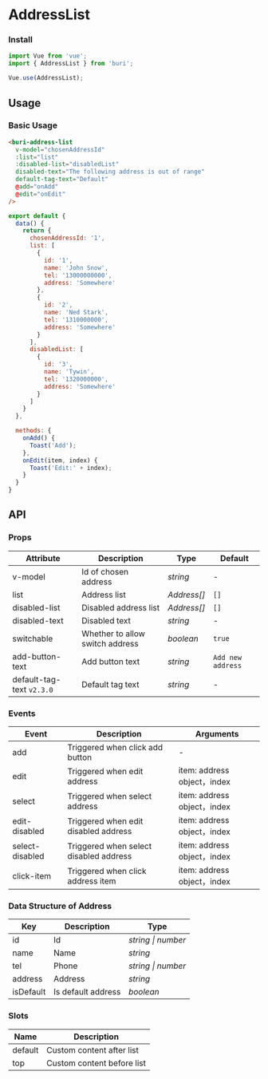 # AddressList

### Install

``` javascript
import Vue from 'vue';
import { AddressList } from 'buri';

Vue.use(AddressList);
```

## Usage

### Basic Usage

```html
<buri-address-list
  v-model="chosenAddressId"
  :list="list"
  :disabled-list="disabledList"
  disabled-text="The following address is out of range"
  default-tag-text="Default"
  @add="onAdd"
  @edit="onEdit"
/>
```

```javascript
export default {
  data() {
    return {
      chosenAddressId: '1',
      list: [
        {
          id: '1',
          name: 'John Snow',
          tel: '13000000000',
          address: 'Somewhere'
        },
        {
          id: '2',
          name: 'Ned Stark',
          tel: '1310000000',
          address: 'Somewhere'
        }
      ],
      disabledList: [
        {
          id: '3',
          name: 'Tywin',
          tel: '1320000000',
          address: 'Somewhere'
        }
      ]
    }
  },

  methods: {
    onAdd() {
      Toast('Add');
    },
    onEdit(item, index) {
      Toast('Edit:' + index);
    }
  }
}
```

## API

### Props

| Attribute | Description | Type | Default |
|------|------|------|------|
| v-model | Id of chosen address | *string* | - |
| list | Address list | *Address[]* | `[]` |
| disabled-list | Disabled address list | *Address[]* | `[]` |
| disabled-text | Disabled text | *string* | - |
| switchable | Whether to allow switch address | *boolean* | `true` |
| add-button-text | Add button text | *string* | `Add new address` |
| default-tag-text `v2.3.0` | Default tag text | *string* | - |

### Events

| Event | Description | Arguments |
|------|------|------|
| add | Triggered when click add button | - |
| edit | Triggered when edit address | item: address object，index |
| select | Triggered when select address | item: address object，index |
| edit-disabled | Triggered when edit disabled address | item: address object，index |
| select-disabled | Triggered when select disabled address | item: address object，index |
| click-item | Triggered when click address item | item: address object，index |

### Data Structure of Address

| Key | Description | Type |
|------|------|------|
| id | Id | *string \| number* |
| name | Name | *string* |
| tel | Phone | *string \| number* |
| address | Address | *string* |
| isDefault | Is default address | *boolean* |

### Slots

| Name | Description |
|------|------|
| default | Custom content after list |
| top | Custom content before list |
